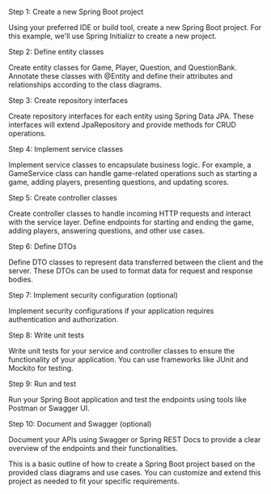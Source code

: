 Step 1: Create a new Spring Boot project

Using your preferred IDE or build tool, create a new Spring Boot project. For this example, we'll use Spring Initializr to create a new project.

Step 2: Define entity classes

Create entity classes for Game, Player, Question, and QuestionBank. Annotate these classes with @Entity and define their attributes and relationships according to the class diagrams.

Step 3: Create repository interfaces

Create repository interfaces for each entity using Spring Data JPA. These interfaces will extend JpaRepository and provide methods for CRUD operations.

Step 4: Implement service classes

Implement service classes to encapsulate business logic. For example, a GameService class can handle game-related operations such as starting a game, adding players, presenting questions, and updating scores.

Step 5: Create controller classes

Create controller classes to handle incoming HTTP requests and interact with the service layer. Define endpoints for starting and ending the game, adding players, answering questions, and other use cases.

Step 6: Define DTOs

Define DTO classes to represent data transferred between the client and the server. These DTOs can be used to format data for request and response bodies.

Step 7: Implement security configuration (optional)

Implement security configurations if your application requires authentication and authorization.

Step 8: Write unit tests

Write unit tests for your service and controller classes to ensure the functionality of your application. You can use frameworks like JUnit and Mockito for testing.

Step 9: Run and test

Run your Spring Boot application and test the endpoints using tools like Postman or Swagger UI.

Step 10: Document and Swagger (optional)

Document your APIs using Swagger or Spring REST Docs to provide a clear overview of the endpoints and their functionalities.

This is a basic outline of how to create a Spring Boot project based on the provided class diagrams and use cases. You can customize and extend this project as needed to fit your specific requirements.
